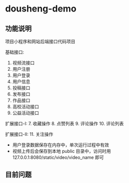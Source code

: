 # dousheng-demo

## 功能说明

项目小程序和网站后端接口代码项目

基础接口:
1. 视频流接口
2. 用户注册
3. 用户登录
4. 用户信息
5. 投稿接口
6. 发布接口
7. 作品接口
8. 高校活动接口
9. 公益活动接口

扩展接口-I:
7. 收藏操作
8. 点赞列表
9. 评论操作
10. 评论列表

扩展接口-II:
11. 关注操作

* 用户登录数据保存在内存中，单次运行过程中有效
* 视频上传后会保存到本地 public 目录中，访问时用 127.0.0.1:8080/static/video/video_name 即可

## 目前问题
